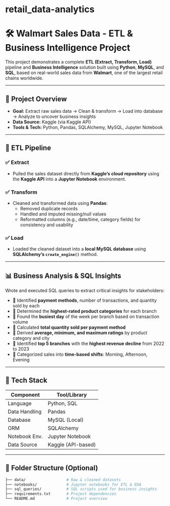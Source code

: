 # retail_data-analytics



# 🛠️ Walmart Sales Data - ETL & Business Intelligence Project

This project demonstrates a complete **ETL (Extract, Transform, Load)** pipeline and **Business Intelligence** solution built using **Python**, **MySQL**, and **SQL**, based on real-world sales data from **Walmart**, one of the largest retail chains worldwide.

---

## 📌 Project Overview

- **Goal:** Extract raw sales data → Clean & transform → Load into database → Analyze to uncover business insights
- **Data Source:** Kaggle (via Kaggle API)
- **Tools & Tech:** Python, Pandas, SQLAlchemy, MySQL, Jupyter Notebook

---

## 🔄 ETL Pipeline

### ✅ Extract
- Pulled the sales dataset directly from **Kaggle’s cloud repository** using the **Kaggle API** into a **Jupyter Notebook** environment.

### ✅ Transform
- Cleaned and transformed data using **Pandas**:
  - Removed duplicate records
  - Handled and imputed missing/null values
  - Reformatted columns (e.g., date/time, category fields) for consistency and usability


### ✅ Load
- Loaded the cleaned dataset into a **local MySQL database** using **SQLAlchemy’s `create_engine()`** method.

---

## 📊 Business Analysis & SQL Insights

Wrote and executed SQL queries to extract critical insights for stakeholders:

- 🔹 Identified **payment methods**, number of transactions, and quantity sold by each
- 🔹 Determined the **highest-rated product categories** for each branch
- 🔹 Found the **busiest day** of the week per branch based on transaction volume
- 🔹 Calculated **total quantity sold per payment method**
- 🔹 Derived **average, minimum, and maximum ratings** by product category and city
- 🔹 Identified **top 5 branches** with the **highest revenue decline** from 2022 to 2023
- 🔹 Categorized sales into **time-based shifts**: Morning, Afternoon, Evening

---

## 🧰 Tech Stack

| Component       | Tool/Library           |
|----------------|------------------------|
| Language        | Python, SQL            |
| Data Handling   | Pandas                 |
| Database        | MySQL (Local)          |
| ORM             | SQLAlchemy             |
| Notebook Env.   | Jupyter Notebook       |
| Data Source     | Kaggle (API-based)     |

---

## 📁 Folder Structure (Optional)

```bash
├── data/                  # Raw & cleaned datasets
├── notebooks/             # Jupyter notebooks for ETL & EDA
├── sql_queries/           # SQL scripts used for business insights
├── requirements.txt       # Project dependencies
└── README.md              # Project overview




